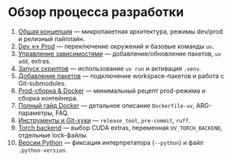 # Обзор процесса разработки

1. [Общая концепция](docs_new/concept_overview.md) — микропакетная архитектура, режимы dev/prod и релизный пайплайн.
1. [Dev ↔ Prod](docs_new/dev_vs_prod.md) — переключение окружений и базовые команды `uv`.
1. [Управление зависимостями](docs_new/dependency_management.md) — добавление/обновление пакетов, `uv add`, extras.
1. [Запуск скриптов](docs_new/running_scripts.md) — использование `uv run` и активация `.venv`.
1. [Добавление пакетов](docs_new/adding_packages.md) — подключение workspace-пакетов и работа с Git-submodules.
1. [Prod-сборка & Docker](docs_new/prod_build_and_docker.md) — минимальный рецепт prod-режима и сборка контейнера.
1. [Полный гайд Docker](docs_new/docker_builder_full.md) — детальное описание `Dockerfile-uv`, ARG-параметры, FAQ.
1. [Инструменты и Git-хуки](docs_new/tooling_and_hooks.md) — `release_tool`, `pre-commit`, `ruff`.
1. [Torch backend](docs_new/torch_backends.md) — выбор CUDA extras, переменная `UV_TORCH_BACKEND`, отдельные lock-файлы.
1. [Версии Python](docs_new/python_versions.md) — фиксация интерпретатора (`--python`) и файл `.python-version`.
